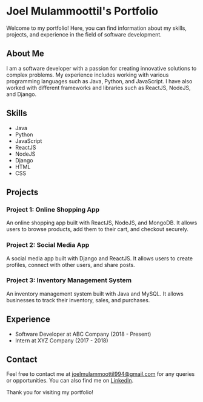 Joel Mulammoottil's Portfolio
=============================

Welcome to my portfolio! Here, you can find information about my skills, projects, and experience in the field of software development.

About Me
--------

I am a software developer with a passion for creating innovative solutions to complex problems. My experience includes working with various programming languages such as Java, Python, and JavaScript. I have also worked with different frameworks and libraries such as ReactJS, NodeJS, and Django.

Skills
------

*   Java
*   Python
*   JavaScript
*   ReactJS
*   NodeJS
*   Django
*   HTML
*   CSS

Projects
--------

### Project 1: Online Shopping App

An online shopping app built with ReactJS, NodeJS, and MongoDB. It allows users to browse products, add them to their cart, and checkout securely.

### Project 2: Social Media App

A social media app built with Django and ReactJS. It allows users to create profiles, connect with other users, and share posts.

### Project 3: Inventory Management System

An inventory management system built with Java and MySQL. It allows businesses to track their inventory, sales, and purchases.

Experience
----------

*   Software Developer at ABC Company (2018 - Present)
*   Intern at XYZ Company (2017 - 2018)

Contact
-------

Feel free to contact me at [joelmulammoottil994@gmail.com](mailto:joelmulammoottil994@gmail.com) for any queries or opportunities. You can also find me on [LinkedIn](https://www.linkedin.com/in/joel-j-mathew-71393a210/).

Thank you for visiting my portfolio!
